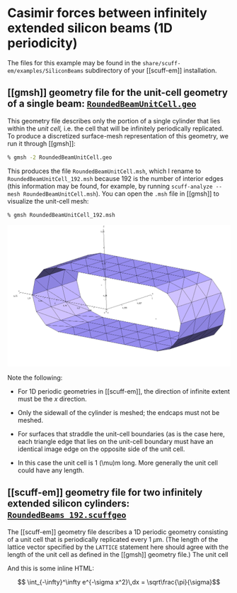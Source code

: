 <h1>Casimir forces between infinitely extended silicon beams (1D periodicity)</h1>

The files for this example may be found in the
`share/scuff-em/examples/SiliconBeams` subdirectory
of your [[scuff-em]] installation.

## [[gmsh]] geometry file for the unit-cell geometry of a single beam: [`RoundedBeamUnitCell.geo`][RoundedBeamUnitCellGeo]

This geometry file describes only the portion of a
single cylinder that lies within the *unit cell,*
i.e. the cell that will be infinitely periodically
replicated. To produce a discretized surface-mesh
representation of this geometry, we run it through 
[[gmsh]]:

````bash
% gmsh -2 RoundedBeamUnitCell.geo
````


This produces the file `RoundedBeamUnitCell.msh`, which
I rename to `RoundedBeamUnitCell_192.msh` because 192
is the number of interior edges (this information may be 
found, for example, by running 
`scuff-analyze --mesh RoundedBeamUnitCell.msh`).
You can open the `.msh` file in [[gmsh]] to visualize
the unit-cell mesh:

````bash
% gmsh RoundedBeamUnitCell_192.msh
````


![Unit cell mesh picture](RoundedBeamUnitCell_192.png)

Note the following:

 * For 1D periodic geometries in [[scuff-em]], the direction
   of infinite extent must be the *x* direction.

 * Only the sidewall of the cylinder is meshed;
   the endcaps must not be meshed.

 * For surfaces that straddle the unit-cell boundaries
   (as is the case here, each triangle edge that lies
   on the unit-cell boundary must have an identical
   image edge on the opposite side of the unit cell.

 * In this case the unit cell is 1 \(\mu\)m long.
   More generally the unit cell could have any length.

## [[scuff-em]] geometry file for two infinitely extended silicon cylinders: [`RoundedBeams_192.scuffgeo`][RoundedBeamsScuffgeo]

The [[scuff-em]] geometry file describes a 1D
periodic geometry consisting of a unit cell that is
periodically replicated every 1 $\mu$m. (The length
of the lattice vector specified by the `LATTICE`
statement here should agree with the length of 
the unit cell as defined in the [[gmsh]] geometry
file.) The unit cell

And this is some inline HTML:

$$ \int_{-\infty}^\infty e^{-\sigma x^2}\,dx = \sqrt\frac{\pi}{\sigma}$$

[RoundedBeamUnitCellGeo]: examples/SiliconBeams/RoundedBeamUnitCell.geo
[RoundedBeamsScuffgeo]: examples/SiliconBeams/RoundedBeams_192.scuffgeo
[id2]: /path/to/image "alt text"
